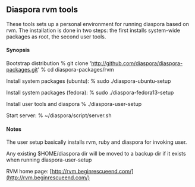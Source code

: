 ## Diaspora  rvm tools

These tools sets up a personal environment for running diaspora based on
rvm. The installation is done in two steps: the first installs
system-wide packages as root, the second user tools.


#### Synopsis

Bootstrap distribution
      % git clone 'http://github.com/diaspora/diaspora-packages.git'
      % cd diaspora-packages/rvm

Install system packages (ubuntu):
      % sudo  ./diaspora-ubuntu-setup

Install system packages (fedora):
      % sudo  ./diaspora-fedora13-setup

Install user tools and diaspora
      % ./diaspora-user-setup

Start server:
      % ~/diaspora/script/server.sh

#### Notes

The user setup basically installs rvm, ruby and diaspora for invoking user.

Any existing $HOME/diaspora dir will be moved to a backup dir if it exists
when running diaspora-user-setup

RVM home page: [http://rvm.beginrescueend.com/](http://rvm.beginrescueend.com/)
